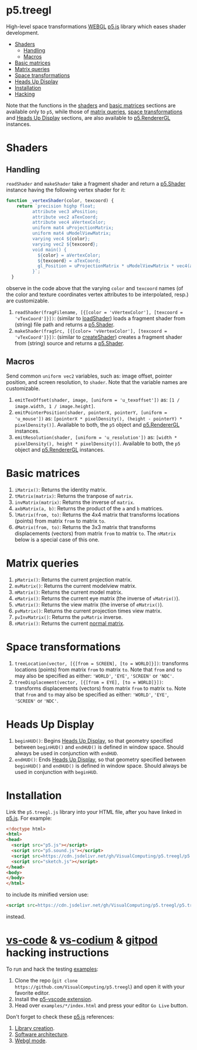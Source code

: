# p5.treegl

High-level space transformations [WEBGL](https://p5js.org/reference/#/p5/WEBGL) [p5.js](https://p5js.org/) library which eases shader development.

- [Shaders](#shaders)
  - [Handling](#handling)
  - [Macros](#macros)
- [Basic matrices](#basic-matrices)
- [Matrix queries](#matrix-queries)
- [Space transformations](#space-transformations)
- [Heads Up Display](#heads-up-display)
- [Installation](#installation)
- [Hacking](#vs-code--vs-codium--gitpod-hacking-instructions)

Note that the functions in the [shaders](#shaders) and [basic matrices](#basic-matrices) sections are available only to `p5`, while those of [matrix queries](#matrix-queries), [space transformations](#space-transformations) and [Heads Up Display](#heads-up-display) sections, are also available to [p5.RendererGL](https://p5js.org/reference/#/p5.Renderer) instances.

# Shaders

## Handling

`readShader` and `makeShader` take a fragment shader and return a [p5.Shader](https://p5js.org/reference/#/p5.Shader) instance having the following vertex shader for it:

```js
function _vertexShader(color, texcoord) {
    return `precision highp float;
          attribute vec3 aPosition;
          attribute vec2 aTexCoord;
          attribute vec4 aVertexColor;
          uniform mat4 uProjectionMatrix;
          uniform mat4 uModelViewMatrix;
          varying vec4 ${color};
          varying vec2 ${texcoord};
          void main() {
            ${color} = aVertexColor;
            ${texcoord} = aTexCoord;
            gl_Position = uProjectionMatrix * uModelViewMatrix * vec4(aPosition, 1.0);
          }`;
  }
```

observe in the code above that the varying `color` and `texcoord` names (of the color and texture coordinates vertex attributes to be interpolated, resp.) are customizable.

1. `readShader(fragFilename, [{[color = 'vVertexColor'], [texcoord = 'vTexCoord']}])`: (similar to [loadShader](https://p5js.org/reference/#/p5/loadShader)) loads a fragment shader from (string) file path and returns a [p5.Shader](https://p5js.org/reference/#/p5.Shader).
2. `makeShader(fragSrc, [{[color= 'vVertexColor'], [texcoord = 'vTexCoord']}])`: (similar to [createShader](https://p5js.org/reference/#/p5/createShader)) creates a fragment shader from (string) source and returns a [p5.Shader](https://p5js.org/reference/#/p5.Shader).

## Macros

Send common `uniform vec2` variables, such as: image offset, pointer position, and screen resolution, to `shader`. Note that the variable names are customizable.

1. `emitTexOffset(shader, image, [uniform = 'u_texoffset'])` as: `[1 / image.width, 1 / image.height]`.
2. `emitPointerPosition(shader, pointerX, pointerY, [uniform = 'u_mouse'])` as: `[pointerX * pixelDensity(), (height - pointerY) * pixelDensity()]`. Available to both, the `p5` object and [p5.RendererGL](https://p5js.org/reference/#/p5.Renderer) instances.
3. `emitResolution(shader, [uniform = 'u_resolution'])` as: `[width * pixelDensity(), height * pixelDensity()]`. Available to both, the `p5` object and [p5.RendererGL](https://p5js.org/reference/#/p5.Renderer) instances.

# Basic matrices

1. `iMatrix()`: Returns the identity matrix.
2. `tMatrix(matrix)`: Returns the tranpose of `matrix`.
3. `invMatrix(matrix)`: Returns the inverse of `matrix`.
4. `axbMatrix(a, b)`: Returns the product of the `a` and `b` matrices.
5. `lMatrix(from, to)`: Returns the 4x4 matrix that transforms locations (points) from matrix `from` to matrix `to`.
6. `dMatrix(from, to)`: Returns the 3x3 matrix that transforms displacements (vectors) from matrix `from` to matrix `to`. The `nMatrix` below is a special case of this one.

# Matrix queries

1. `pMatrix()`: Returns the current projection matrix.
2. `mvMatrix()`: Returns the current modelview matrix.
3. `mMatrix()`: Returns the current model matrix.
4. `eMatrix()`: Returns the current eye matrix (the inverse of `vMatrix()`).
5. `vMatrix()`: Returns the view matrix (the inverse of `eMatrix()`).
6. `pvMatrix()`: Returns the current projection times view matrix.
7. `pvInvMatrix()`: Returns the `pvMatrix` inverse.
8. `nMatrix()`: Returns the current [normal matrix](http://www.lighthouse3d.com/tutorials/glsl-12-tutorial/the-normal-matrix/).

# Space transformations

1. `treeLocation(vector, [{[from = SCREEN], [to = WORLD]}])`: transforms locations (points) from matrix `from` to matrix `to`. Note that `from` and `to` may also be specified as either: `'WORLD'`, `'EYE'`, `'SCREEN'` or `'NDC'`.
2. `treeDisplacement(vector, [{[from = EYE], [to = WORLD]}])`: transforms displacements (vectors) from matrix `from` to matrix `to`. Note that `from` and `to` may also be specified as either: `'WORLD'`, `'EYE'`, `'SCREEN'` or `'NDC'`.

# Heads Up Display

1. `beginHUD()`: Begins [Heads Up Display](https://en.wikipedia.org/wiki/Head-up_display), so that geometry specified between `beginHUD()` and `endHUD()` is defined in window space. Should always be used in conjunction with `endHUD`.
2. `endHUD()`: Ends [Heads Up Display](https://en.wikipedia.org/wiki/Head-up_display), so that geometry specified between `beginHUD()` and `endHUD()` is defined in window space. Should always be used in conjunction with `beginHUD`.

# Installation

Link the `p5.treegl.js` library into your HTML file, after you have linked in [p5.js](https://p5js.org/libraries/). For example:

```html | index.html
<!doctype html>
<html>
<head>
  <script src="p5.js"></script>
  <script src="p5.sound.js"></script>
  <script src=https://cdn.jsdelivr.net/gh/VisualComputing/p5.treegl/p5.treegl.js></script>
  <script src="sketch.js"></script>
</head>
<body>
</body>
</html>
```

to include its minified version use:

```html
<script src=https://cdn.jsdelivr.net/gh/VisualComputing/p5.treegl/p5.treegl.min.js></script>
```

instead.

# [vs-code](https://code.visualstudio.com/) & [vs-codium](https://vscodium.com/) & [gitpod](https://www.gitpod.io/) hacking instructions

To run and hack the testing [examples](https://github.com/VisualComputing/p5.treegl/tree/main/examples):

1. Clone the repo (`git clone https://github.com/VisualComputing/p5.treegl`) and open it with your favorite editor.
2. Install the [p5-vscode extension](https://marketplace.visualstudio.com/items?itemName=samplavigne.p5-vscode).
3. Head over `examples/*/index.html` and press your editor `Go Live` button.

Don't forget to check these [p5.js](https://p5js.org/) references:

1. [Library creation](https://github.com/processing/p5.js/blob/main/contributor_docs/creating_libraries.md).
2. [Software architecture](https://github.com/processing/p5.js/blob/main/src/core/README.md).
3. [Webgl mode](https://github.com/processing/p5.js/blob/main/contributor_docs/webgl_mode_architecture.md).
